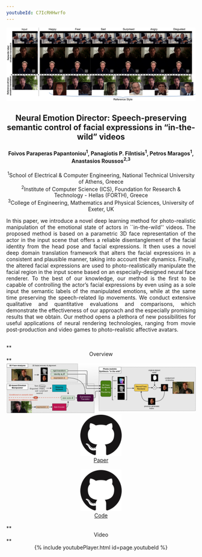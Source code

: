 ```yaml
---
youtubeId: C7IcRHHwrfo
---
```


<img src="imgs/teaser.png" alt="teaser" width="1000"/>


## <center>Neural Emotion Director: Speech-preserving semantic control of facial expressions in “in-the-wild” videos</center>

#### <center>Foivos Paraperas Papantoniou<sup>1</sup>, Panagiotis P. Filntisis<sup>1</sup>, Petros Maragos<sup>1</sup>, Anastasios Roussos<sup>2,3</sup></center>
<center>
<sup>1</sup>School of Electrical & Computer Engineering, National Technical University of Athens, Greece<br>
<sup>2</sup>Institute of Computer Science (ICS), Foundation for Research & Technology - Hellas (FORTH), Greece<br>
<sup>3</sup>College of Engineering, Mathematics and Physical Sciences, University of Exeter, UK<br>
</center>

<p style='text-align: justify;'>
In this paper, we introduce a novel deep learning method for photo-realistic manipulation of the emotional state of actors in ``in-the-wild'' videos. The proposed method is based on a parametric 3D face representation of the actor in the input scene that offers a reliable disentanglement of the facial identity from the head pose and facial expressions. It then uses a novel deep domain translation framework that alters the facial expressions in a consistent and plausible manner, taking into account their dynamics. Finally, the altered facial expressions are used to photo-realistically manipulate the facial region in the input scene based on an especially-designed neural face renderer. To the best of our knowledge, our method is the first to be capable of controlling the actor’s facial expressions by even using as a sole input the semantic labels of the manipulated emotions, while at the same time preserving the speech-related lip movements. We conduct extensive qualitative and quantitative evaluations and comparisons, which demonstrate the effectiveness of our approach and the especially promising results that we obtain. Our method opens a plethora of new possibilities for useful applications of neural rendering technologies, ranging from movie post-production and video games to photo-realistic affective avatars.
</p>

<br>
**<center>Overview</center>**
<img src="imgs/pipeline.jpg" alt="pipeline" width="1000"/>

<br>
<center>
<a href="github_link"><img style="height:110px;" src="imgs/GitHub-Mark-120px-plus.png" /></a>
<br>
<a href="github_link">Paper</a>
<br><br>
<a href="github_link"><img style="height:110px;" src="imgs/GitHub-Mark-120px-plus.png" /></a>
<br>
<a href="github_link">Code</a>
</center>

<br>
**<center>Video</center>**
<center>
{% include youtubePlayer.html id=page.youtubeId %}
</center>
